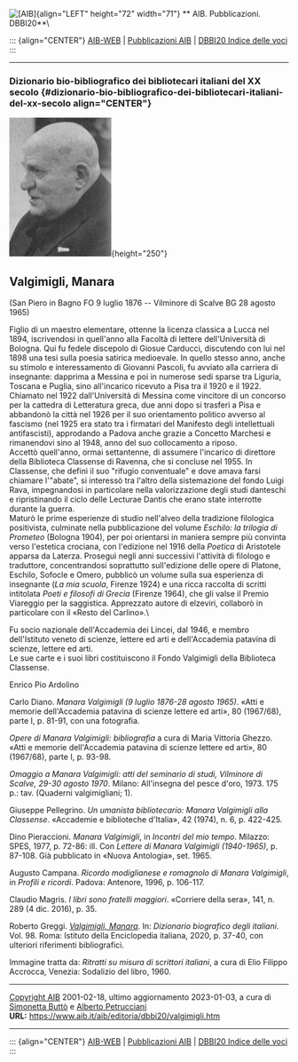 ![\[AIB\]](/aib/wi/aibv72.gif){align="LEFT" height="72" width="71"}
** AIB. Pubblicazioni. DBBI20**\

::: {align="CENTER"}
[AIB-WEB](/) \| [Pubblicazioni AIB](/pubblicazioni/) \| [DBBI20 Indice
delle voci](dbbi20.htm)
:::

------------------------------------------------------------------------

### Dizionario bio-bibliografico dei bibliotecari italiani del XX secolo {#dizionario-bio-bibliografico-dei-bibliotecari-italiani-del-xx-secolo align="CENTER"}

![\[Ritratto\]](valgimigli.jpg){height="250"}

## Valgimigli, Manara

(San Piero in Bagno FO 9 luglio 1876 -- Vilminore di Scalve BG 28 agosto
1965)

Figlio di un maestro elementare, ottenne la licenza classica a Lucca nel
1894, iscrivendosi in quell\'anno alla Facoltà di lettere
dell\'Università di Bologna. Qui fu fedele discepolo di Giosue Carducci,
discutendo con lui nel 1898 una tesi sulla poesia satirica medioevale.
In quello stesso anno, anche su stimolo e interessamento di Giovanni
Pascoli, fu avviato alla carriera di insegnante: dapprima a Messina e
poi in numerose sedi sparse tra Liguria, Toscana e Puglia, sino
all\'incarico ricevuto a Pisa tra il 1920 e il 1922.\
Chiamato nel 1922 dall\'Università di Messina come vincitore di un
concorso per la cattedra di Letteratura greca, due anni dopo si trasferì
a Pisa e abbandonò la città nel 1926 per il suo orientamento politico
avverso al fascismo (nel 1925 era stato tra i firmatari del Manifesto
degli intellettuali antifascisti), approdando a Padova anche grazie a
Concetto Marchesi e rimanendovi sino al 1948, anno del suo collocamento
a riposo.\
Accettò quell\'anno, ormai settantenne, di assumere l\'incarico di
direttore della Biblioteca Classense di Ravenna, che si concluse nel
1955. In Classense, che definì il suo \"rifugio conventuale\" e dove
amava farsi chiamare l\'\"abate\", si interessò tra l\'altro della
sistemazione del fondo Luigi Rava, impegnandosi in particolare nella
valorizzazione degli studi danteschi e ripristinando il ciclo delle
Lecturae Dantis che erano state interrotte durante la guerra.\
Maturò le prime esperienze di studio nell\'alveo della tradizione
filologica positivista, culminate nella pubblicazione del volume
*Eschilo: la trilogia di Prometeo* (Bologna 1904), per poi orientarsi in
maniera sempre più convinta verso l\'estetica crociana, con l\'edizione
nel 1916 della *Poetica* di Aristotele apparsa da Laterza. Proseguì
negli anni successivi l\'attività di filologo e traduttore,
concentrandosi soprattutto sull\'edizione delle opere di Platone,
Eschilo, Sofocle e Omero, pubblicò un volume sulla sua esperienza di
insegnante (*La mia scuola*, Firenze 1924) e una ricca raccolta di
scritti intitolata *Poeti e filosofi di Grecia* (Firenze 1964), che gli
valse il Premio Viareggio per la saggistica. Apprezzato autore di
elzeviri, collaborò in particolare con il «Resto del Carlino».\

Fu socio nazionale dell\'Accademia dei Lincei, dal 1946, e membro
dell\'Istituto veneto di scienze, lettere ed arti e dell\'Accademia
patavina di scienze, lettere ed arti.\
Le sue carte e i suoi libri costituiscono il Fondo Valgimigli della
Biblioteca Classense.

Enrico Pio Ardolino

Carlo Diano. *Manara Valgimigli (9 luglio 1876-28 agosto 1965)*. «Atti e
memorie dell\'Accademia patavina di scienze lettere ed arti», 80
(1967/68), parte I, p. 81-91, con una fotografia.

*Opere di Manara Valgimigli: bibliografia* a cura di Maria Vittoria
Ghezzo. «Atti e memorie dell\'Accademia patavina di scienze lettere ed
arti», 80 (1967/68), parte I, p. 93-98.

*Omaggio a Manara Valgimigli: atti del seminario di studi, Vilminore di
Scalve, 29-30 agosto 1970*. Milano: All\'insegna del pesce d\'oro, 1973.
175 p.: tav. (Quaderni valgimigliani; 1).

Giuseppe Pellegrino. *Un umanista bibliotecario: Manara Valgimigli alla
Classense*. «Accademie e biblioteche d\'Italia», 42 (1974), n. 6, p.
422-425.

Dino Pieraccioni. *Manara Valgimigli*, in *Incontri del mio tempo*.
Milazzo: SPES, 1977, p. 72-86: ill. Con *Lettere di Manara Valgimigli
(1940-1965)*, p. 87-108. Già pubblicato in «Nuova Antologia», set. 1965.

Augusto Campana. *Ricordo modiglianese e romagnolo di Manara
Valgimigli*, in *Profili e ricordi*. Padova: Antenore, 1996, p. 106-117.

Claudio Magris. *I libri sono fratelli maggiori*. «Corriere della sera»,
141, n. 289 (4 dic. 2016), p. 35.

Roberto Greggi. *[Valgimigli,
Manara](https://www.treccani.it/enciclopedia/manara-valgimigli_%28Dizionario-Biografico%29/)*.
In: *Dizionario biografico degli italiani*. Vol. 98. Roma: Istituto
della Enciclopedia italiana, 2020, p. 37-40, con ulteriori riferimenti
bibliografici.

Immagine tratta da: *Ritratti su misura di scrittori italiani*, a cura
di Elio Filippo Accrocca, Venezia: Sodalizio del libro, 1960.

------------------------------------------------------------------------

[Copyright AIB](/su-questo-sito/dichiarazione-di-copyright-aib-web/)
2001-02-18, ultimo aggiornamento 2023-01-03, a cura di [Simonetta
Buttò](/aib/redazione3.htm) e [Alberto
Petrucciani](/su-questo-sito/redazione-aib-web/)\
**URL:** https://www.aib.it/aib/editoria/dbbi20/valgimigli.htm

------------------------------------------------------------------------

::: {align="CENTER"}
[AIB-WEB](/) \| [Pubblicazioni AIB](/pubblicazioni/) \| [DBBI20 Indice
delle voci](dbbi20.htm)
:::

